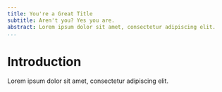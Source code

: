 ```yaml
---
title: You're a Great Title
subtitle: Aren't you? Yes you are.
abstract: Lorem ipsum dolor sit amet, consectetur adipiscing elit.
...
```


# Introduction

Lorem ipsum dolor sit amet, consectetur adipiscing elit. 
